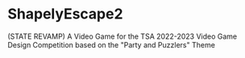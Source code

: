 # ShapelyEscape2
(STATE REVAMP) A Video Game for the TSA 2022-2023 Video Game Design Competition based on the "Party and Puzzlers" Theme
